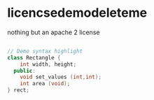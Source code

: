 # licencsedemodeleteme
nothing but an apache 2 license

```C++

// Demo syntax highlight
class Rectangle {
    int width, height;
  public:
    void set_values (int,int);
    int area (void);
} rect;
```
